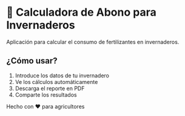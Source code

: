 # 🌱 Calculadora de Abono para Invernaderos

Aplicación para calcular el consumo de fertilizantes en invernaderos.

## ¿Cómo usar?
1. Introduce los datos de tu invernadero
2. Ve los cálculos automáticamente  
3. Descarga el reporte en PDF
4. Comparte los resultados

Hecho con ❤️ para agricultores
